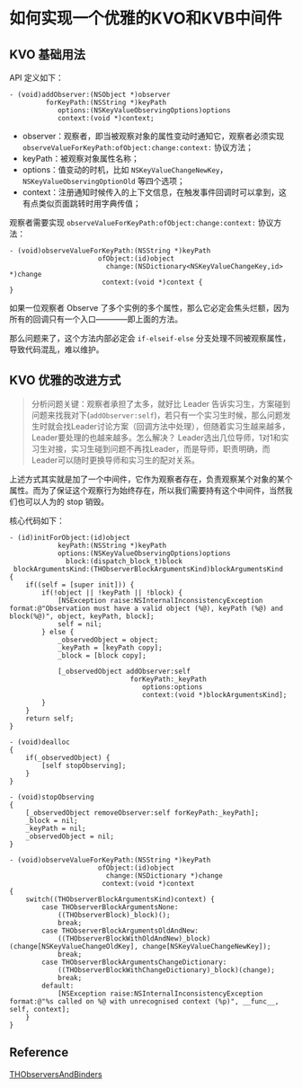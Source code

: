 # 如何实现一个优雅的KVO和KVB中间件

## KVO 基础用法

API 定义如下：
```
- (void)addObserver:(NSObject *)observer 
         forKeyPath:(NSString *)keyPath 
            options:(NSKeyValueObservingOptions)options 
            context:(void *)context;
```

* observer：观察者，即当被观察对象的属性变动时通知它，观察者必须实现 `observeValueForKeyPath:ofObject:change:context:` 协议方法；
* keyPath：被观察对象属性名称；
* options：值变动的时机，比如 `NSKeyValueChangeNewKey`，`NSKeyValueObservingOptionOld` 等四个选项；
* context：注册通知时候传入的上下文信息，在触发事件回调时可以拿到，这有点类似页面跳转时用字典传值；

观察者需要实现 `observeValueForKeyPath:ofObject:change:context:` 协议方法：
```
- (void)observeValueForKeyPath:(NSString *)keyPath 
                      ofObject:(id)object 
                        change:(NSDictionary<NSKeyValueChangeKey,id> *)change 
                       context:(void *)context {
}
```
如果一位观察者 Observe 了多个实例的多个属性，那么它必定会焦头烂额，因为所有的回调只有一个入口————即上面的方法。

那么问题来了，这个方法内部必定会 `if-elseif-else` 分支处理不同被观察属性，导致代码混乱，难以维护。

## KVO 优雅的改进方式
> 分析问题关键：观察者承担了太多，就好比 Leader 告诉实习生，方案碰到问题来找我对下(`addObserver:self`)，若只有一个实习生时候，那么问题发生时就会找Leader讨论方案（回调方法中处理），但随着实习生越来越多，Leader要处理的也越来越多。怎么解决？ Leader选出几位导师，1对1和实习生对接，实习生碰到问题不再找Leader，而是导师，职责明确，而Leader可以随时更换导师和实习生的配对关系。

上述方式其实就是加了一个中间件，它作为观察者存在，负责观察某个对象的某个属性。而为了保证这个观察行为始终存在，所以我们需要持有这个中间件，当然我们也可以人为的 stop 销毁。

核心代码如下：
```
- (id)initForObject:(id)object
            keyPath:(NSString *)keyPath
            options:(NSKeyValueObservingOptions)options
              block:(dispatch_block_t)block
 blockArgumentsKind:(THObserverBlockArgumentsKind)blockArgumentsKind
{
    if((self = [super init])) {
        if(!object || !keyPath || !block) {
            [NSException raise:NSInternalInconsistencyException format:@"Observation must have a valid object (%@), keyPath (%@) and block(%@)", object, keyPath, block];
            self = nil;
        } else {
            _observedObject = object;
            _keyPath = [keyPath copy];
            _block = [block copy];
                        
            [_observedObject addObserver:self
                              forKeyPath:_keyPath
                                 options:options
                                 context:(void *)blockArgumentsKind];
        }
    }
    return self;
}

- (void)dealloc
{
    if(_observedObject) {
        [self stopObserving];
    }
}

- (void)stopObserving
{
    [_observedObject removeObserver:self forKeyPath:_keyPath];
    _block = nil;
    _keyPath = nil;
    _observedObject = nil;
}

- (void)observeValueForKeyPath:(NSString *)keyPath
                      ofObject:(id)object
                        change:(NSDictionary *)change
                       context:(void *)context
{
    switch((THObserverBlockArgumentsKind)context) {
        case THObserverBlockArgumentsNone:
            ((THObserverBlock)_block)();
            break;
        case THObserverBlockArgumentsOldAndNew:
            ((THObserverBlockWithOldAndNew)_block)(change[NSKeyValueChangeOldKey], change[NSKeyValueChangeNewKey]);
            break;
        case THObserverBlockArgumentsChangeDictionary:
            ((THObserverBlockWithChangeDictionary)_block)(change);
            break;
        default:
            [NSException raise:NSInternalInconsistencyException format:@"%s called on %@ with unrecognised context (%p)", __func__, self, context];
    }
}
```

## Reference
[THObserversAndBinders](https://github.com/th-in-gs/THObserversAndBinders)



